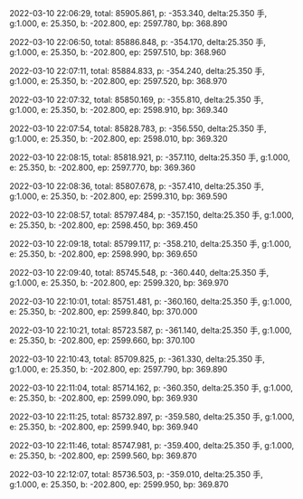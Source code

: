 2022-03-10 22:06:29, total: 85905.861, p: -353.340, delta:25.350 手, g:1.000, e: 25.350, b: -202.800, ep: 2597.780, bp: 368.890

2022-03-10 22:06:50, total: 85886.848, p: -354.170, delta:25.350 手, g:1.000, e: 25.350, b: -202.800, ep: 2597.510, bp: 368.960

2022-03-10 22:07:11, total: 85884.833, p: -354.240, delta:25.350 手, g:1.000, e: 25.350, b: -202.800, ep: 2597.520, bp: 368.970

2022-03-10 22:07:32, total: 85850.169, p: -355.810, delta:25.350 手, g:1.000, e: 25.350, b: -202.800, ep: 2598.910, bp: 369.340

2022-03-10 22:07:54, total: 85828.783, p: -356.550, delta:25.350 手, g:1.000, e: 25.350, b: -202.800, ep: 2598.010, bp: 369.320

2022-03-10 22:08:15, total: 85818.921, p: -357.110, delta:25.350 手, g:1.000, e: 25.350, b: -202.800, ep: 2597.770, bp: 369.360

2022-03-10 22:08:36, total: 85807.678, p: -357.410, delta:25.350 手, g:1.000, e: 25.350, b: -202.800, ep: 2599.310, bp: 369.590

2022-03-10 22:08:57, total: 85797.484, p: -357.150, delta:25.350 手, g:1.000, e: 25.350, b: -202.800, ep: 2598.450, bp: 369.450

2022-03-10 22:09:18, total: 85799.117, p: -358.210, delta:25.350 手, g:1.000, e: 25.350, b: -202.800, ep: 2598.990, bp: 369.650

2022-03-10 22:09:40, total: 85745.548, p: -360.440, delta:25.350 手, g:1.000, e: 25.350, b: -202.800, ep: 2599.320, bp: 369.970

2022-03-10 22:10:01, total: 85751.481, p: -360.160, delta:25.350 手, g:1.000, e: 25.350, b: -202.800, ep: 2599.840, bp: 370.000

2022-03-10 22:10:21, total: 85723.587, p: -361.140, delta:25.350 手, g:1.000, e: 25.350, b: -202.800, ep: 2599.660, bp: 370.100

2022-03-10 22:10:43, total: 85709.825, p: -361.330, delta:25.350 手, g:1.000, e: 25.350, b: -202.800, ep: 2597.790, bp: 369.890

2022-03-10 22:11:04, total: 85714.162, p: -360.350, delta:25.350 手, g:1.000, e: 25.350, b: -202.800, ep: 2599.090, bp: 369.930

2022-03-10 22:11:25, total: 85732.897, p: -359.580, delta:25.350 手, g:1.000, e: 25.350, b: -202.800, ep: 2599.940, bp: 369.940

2022-03-10 22:11:46, total: 85747.981, p: -359.400, delta:25.350 手, g:1.000, e: 25.350, b: -202.800, ep: 2599.560, bp: 369.870

2022-03-10 22:12:07, total: 85736.503, p: -359.010, delta:25.350 手, g:1.000, e: 25.350, b: -202.800, ep: 2599.950, bp: 369.870